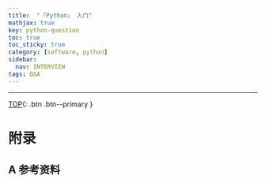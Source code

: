 ```yaml
---
title:  "「Python」 入门"
mathjax: true
key: python-question
toc: true
toc_sticky: true
category: [software, python]
sidebar:
  nav: INTERVIEW
tags: Q&A
---
```

<span id='head'></span>  


-------------------  
[TOP](#head){: .btn .btn--primary }




# 附录
## A 参考资料
